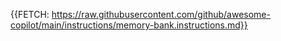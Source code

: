 {{FETCH: https://raw.githubusercontent.com/github/awesome-copilot/main/instructions/memory-bank.instructions.md}}
